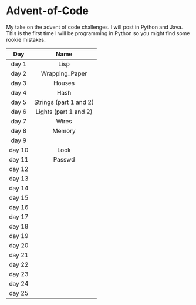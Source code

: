 # Advent-of-Code
My take on the advent of code challenges. I will post in Python and Java. This is the first time I will be programming in Python so you might find some rookie mistakes.


| Day       |     Name      
| :-------------: |:-------------:|
| day 1      | Lisp |
| day 2      |    Wrapping_Paper   |
| day 3      |    Houses   |
| day 4      |    Hash   |
| day 5      |    Strings (part 1 and 2)  |
| day 6      |    Lights (part 1 and 2)   |
| day 7      |    Wires   |
| day 8      |    Memory   |
| day 9      |       |
| day 10      |  Look     |
| day 11      |    Passwd  |
| day 12      |       |
| day 13      |       |
| day 14      |       |
| day 15      |       |
| day 16      |       |
| day 17      |       |
| day 18      |       |
| day 19      |       |
| day 20      |       |
| day 21      |       |
| day 22      |       |
| day 23      |       |
| day 24      |       |
| day 25      |       |

